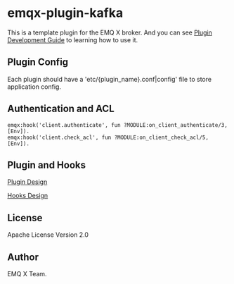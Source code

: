 emqx-plugin-kafka
====================

This is a template plugin for the EMQ X broker. And you can see [Plugin Development Guide](https://docs.emqx.io/broker/v3/en/plugins.html#plugin-development-template) to learning how to use it.

Plugin Config
-------------

Each plugin should have a 'etc/{plugin_name}.conf|config' file to store application config.

Authentication and ACL
----------------------

```
emqx:hook('client.authenticate', fun ?MODULE:on_client_authenticate/3, [Env]).
emqx:hook('client.check_acl', fun ?MODULE:on_client_check_acl/5, [Env]).
```

Plugin and Hooks
-----------------

[Plugin Design](https://docs.emqx.io/broker/v3/en/design.html#plugin-design)

[Hooks Design](https://docs.emqx.io/broker/v3/en/design.html#hooks-design)

License
-------

Apache License Version 2.0

Author
------

EMQ X Team.
